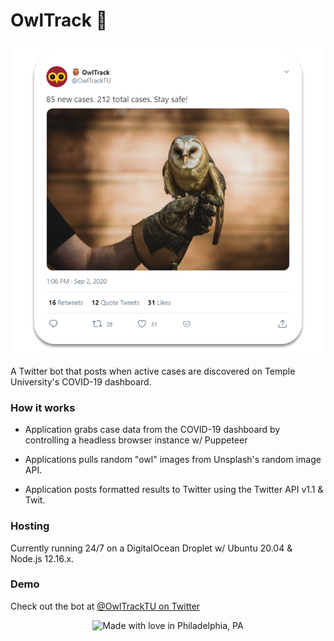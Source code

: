 # OwlTrack 🦉

<p align="center">
    <img src="https://github.com/Snarr/OwlTrack/blob/media/screenshot-700x700.png?raw=true&s=200" width="500" height="500"/>
</p>

A Twitter bot that posts when active cases are discovered on Temple University's COVID-19 dashboard.

### How it works

- Application grabs case data from the COVID-19 dashboard by controlling a headless browser instance w/ Puppeteer

- Applications pulls random "owl" images from Unsplash's random image API.

- Application posts formatted results to Twitter using the Twitter API v1.1 & Twit.

### Hosting

Currently running 24/7 on a DigitalOcean Droplet w/ Ubuntu 20.04 & Node.js 12.16.x.

### Demo

Check out the bot at [@OwlTrackTU on Twitter](https://www.twitter.com/OwlTrackTU)

<p align="center">
<img src="https://madewithlove.now.sh/us?heart=true&template=for-the-badge&text=Philadelphia%2C+PA" alt="Made with love in Philadelphia, PA">
</p>
